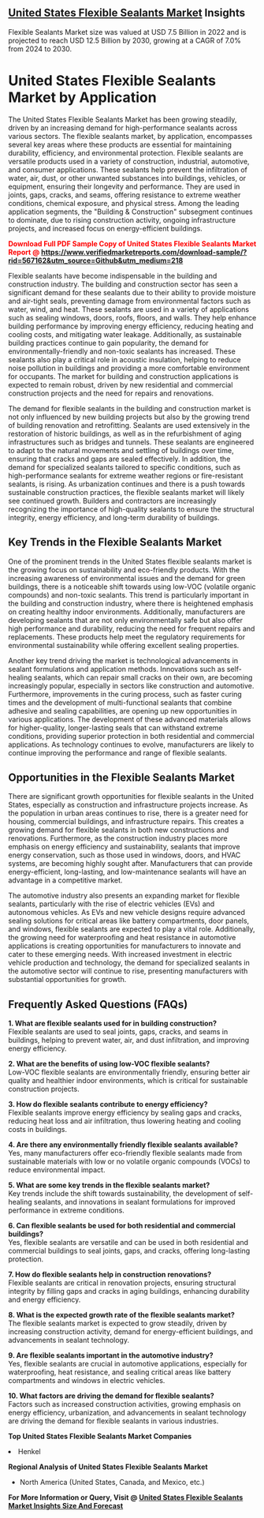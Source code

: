 <h2><a href="https://www.verifiedmarketreports.com/download-sample/?rid=567162&amp;utm_source=Github&amp;utm_medium=218" target="_blank">United States Flexible Sealants Market</a> Insights</h2><p>Flexible Sealants Market size was valued at USD 7.5 Billion in 2022 and is projected to reach USD 12.5 Billion by 2030, growing at a CAGR of 7.0% from 2024 to 2030.</p><p><h1>United States Flexible Sealants Market by Application</h1> <p>The United States Flexible Sealants Market has been growing steadily, driven by an increasing demand for high-performance sealants across various sectors. The flexible sealants market, by application, encompasses several key areas where these products are essential for maintaining durability, efficiency, and environmental protection. Flexible sealants are versatile products used in a variety of construction, industrial, automotive, and consumer applications. These sealants help prevent the infiltration of water, air, dust, or other unwanted substances into buildings, vehicles, or equipment, ensuring their longevity and performance. They are used in joints, gaps, cracks, and seams, offering resistance to extreme weather conditions, chemical exposure, and physical stress. Among the leading application segments, the "Building & Construction" subsegment continues to dominate, due to rising construction activity, ongoing infrastructure projects, and increased focus on energy-efficient buildings. <p><strong><p><span class=""><span style="color: #ff0000;"><strong>Download Full PDF Sample Copy of United States Flexible Sealants Market Report</strong> @ </span><a href="https://www.verifiedmarketreports.com/download-sample/?rid=567162&amp;utm_source=Github&amp;utm_medium=218" target="_blank">https://www.verifiedmarketreports.com/download-sample/?rid=567162&amp;utm_source=Github&amp;utm_medium=218</a></span></p></strong></p> <p>Flexible sealants have become indispensable in the building and construction industry. The building and construction sector has seen a significant demand for these sealants due to their ability to provide moisture and air-tight seals, preventing damage from environmental factors such as water, wind, and heat. These sealants are used in a variety of applications such as sealing windows, doors, roofs, floors, and walls. They help enhance building performance by improving energy efficiency, reducing heating and cooling costs, and mitigating water leakage. Additionally, as sustainable building practices continue to gain popularity, the demand for environmentally-friendly and non-toxic sealants has increased. These sealants also play a critical role in acoustic insulation, helping to reduce noise pollution in buildings and providing a more comfortable environment for occupants. The market for building and construction applications is expected to remain robust, driven by new residential and commercial construction projects and the need for repairs and renovations. <p>The demand for flexible sealants in the building and construction market is not only influenced by new building projects but also by the growing trend of building renovation and retrofitting. Sealants are used extensively in the restoration of historic buildings, as well as in the refurbishment of aging infrastructures such as bridges and tunnels. These sealants are engineered to adapt to the natural movements and settling of buildings over time, ensuring that cracks and gaps are sealed effectively. In addition, the demand for specialized sealants tailored to specific conditions, such as high-performance sealants for extreme weather regions or fire-resistant sealants, is rising. As urbanization continues and there is a push towards sustainable construction practices, the flexible sealants market will likely see continued growth. Builders and contractors are increasingly recognizing the importance of high-quality sealants to ensure the structural integrity, energy efficiency, and long-term durability of buildings. <h2>Key Trends in the Flexible Sealants Market</h2> <p>One of the prominent trends in the United States flexible sealants market is the growing focus on sustainability and eco-friendly products. With the increasing awareness of environmental issues and the demand for green buildings, there is a noticeable shift towards using low-VOC (volatile organic compounds) and non-toxic sealants. This trend is particularly important in the building and construction industry, where there is heightened emphasis on creating healthy indoor environments. Additionally, manufacturers are developing sealants that are not only environmentally safe but also offer high performance and durability, reducing the need for frequent repairs and replacements. These products help meet the regulatory requirements for environmental sustainability while offering excellent sealing properties. <p>Another key trend driving the market is technological advancements in sealant formulations and application methods. Innovations such as self-healing sealants, which can repair small cracks on their own, are becoming increasingly popular, especially in sectors like construction and automotive. Furthermore, improvements in the curing process, such as faster curing times and the development of multi-functional sealants that combine adhesive and sealing capabilities, are opening up new opportunities in various applications. The development of these advanced materials allows for higher-quality, longer-lasting seals that can withstand extreme conditions, providing superior protection in both residential and commercial applications. As technology continues to evolve, manufacturers are likely to continue improving the performance and range of flexible sealants. <h2>Opportunities in the Flexible Sealants Market</h2> <p>There are significant growth opportunities for flexible sealants in the United States, especially as construction and infrastructure projects increase. As the population in urban areas continues to rise, there is a greater need for housing, commercial buildings, and infrastructure repairs. This creates a growing demand for flexible sealants in both new constructions and renovations. Furthermore, as the construction industry places more emphasis on energy efficiency and sustainability, sealants that improve energy conservation, such as those used in windows, doors, and HVAC systems, are becoming highly sought after. Manufacturers that can provide energy-efficient, long-lasting, and low-maintenance sealants will have an advantage in a competitive market. <p>The automotive industry also presents an expanding market for flexible sealants, particularly with the rise of electric vehicles (EVs) and autonomous vehicles. As EVs and new vehicle designs require advanced sealing solutions for critical areas like battery compartments, door panels, and windows, flexible sealants are expected to play a vital role. Additionally, the growing need for waterproofing and heat resistance in automotive applications is creating opportunities for manufacturers to innovate and cater to these emerging needs. With increased investment in electric vehicle production and technology, the demand for specialized sealants in the automotive sector will continue to rise, presenting manufacturers with substantial opportunities for growth. <h2>Frequently Asked Questions (FAQs)</h2> <p><strong>1. What are flexible sealants used for in building construction?</strong><br>Flexible sealants are used to seal joints, gaps, cracks, and seams in buildings, helping to prevent water, air, and dust infiltration, and improving energy efficiency.</p> <p><strong>2. What are the benefits of using low-VOC flexible sealants?</strong><br>Low-VOC flexible sealants are environmentally friendly, ensuring better air quality and healthier indoor environments, which is critical for sustainable construction projects.</p> <p><strong>3. How do flexible sealants contribute to energy efficiency?</strong><br>Flexible sealants improve energy efficiency by sealing gaps and cracks, reducing heat loss and air infiltration, thus lowering heating and cooling costs in buildings.</p> <p><strong>4. Are there any environmentally friendly flexible sealants available?</strong><br>Yes, many manufacturers offer eco-friendly flexible sealants made from sustainable materials with low or no volatile organic compounds (VOCs) to reduce environmental impact.</p> <p><strong>5. What are some key trends in the flexible sealants market?</strong><br>Key trends include the shift towards sustainability, the development of self-healing sealants, and innovations in sealant formulations for improved performance in extreme conditions.</p> <p><strong>6. Can flexible sealants be used for both residential and commercial buildings?</strong><br>Yes, flexible sealants are versatile and can be used in both residential and commercial buildings to seal joints, gaps, and cracks, offering long-lasting protection.</p> <p><strong>7. How do flexible sealants help in construction renovations?</strong><br>Flexible sealants are critical in renovation projects, ensuring structural integrity by filling gaps and cracks in aging buildings, enhancing durability and energy efficiency.</p> <p><strong>8. What is the expected growth rate of the flexible sealants market?</strong><br>The flexible sealants market is expected to grow steadily, driven by increasing construction activity, demand for energy-efficient buildings, and advancements in sealant technology.</p> <p><strong>9. Are flexible sealants important in the automotive industry?</strong><br>Yes, flexible sealants are crucial in automotive applications, especially for waterproofing, heat resistance, and sealing critical areas like battery compartments and windows in electric vehicles.</p> <p><strong>10. What factors are driving the demand for flexible sealants?</strong><br>Factors such as increased construction activities, growing emphasis on energy efficiency, urbanization, and advancements in sealant technology are driving the demand for flexible sealants in various industries.</p></p><p><strong>Top United States Flexible Sealants Market Companies</strong></p><div data-test-id=""><p><li>Henkel</li></p><div><strong>Regional Analysis of&nbsp;United States Flexible Sealants Market</strong></div><ul><li dir="ltr"><p dir="ltr">North America&nbsp;(United States, Canada, and Mexico, etc.)</p></li></ul><p><strong>For More Information or Query, Visit @&nbsp;</strong><strong><a href="https://www.verifiedmarketreports.com/product/flexible-sealants-market/?utm_source=Github&amp;utm_medium=218" target="_blank">United States Flexible Sealants Market Insights Size And Forecast</a></strong></p></div>
